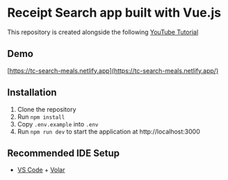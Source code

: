 # Receipt Search app built with Vue.js
This repository is created alongside the following [YouTube Tutorial](https://youtu.be/cfiN8lCA3RM)

## Demo
[https://tc-search-meals.netlify.app](https://tc-search-meals.netlify.app/)

## Installation
1. Clone the repository
1. Run `npm install`
1. Copy `.env.example` into `.env`
1. Run `npm run dev` to start the application at http://localhost:3000


## Recommended IDE Setup

- [VS Code](https://code.visualstudio.com/) + [Volar](https://marketplace.visualstudio.com/items?itemName=Vue.volar)
